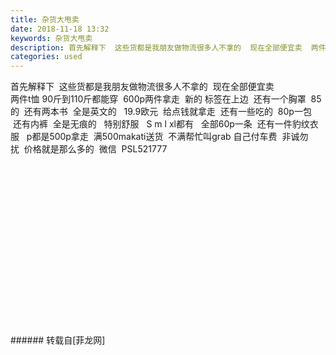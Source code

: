 ```yaml
---
title: 杂货大甩卖
date: 2018-11-18 13:32
keywords: 杂货大甩卖
description: 首先解释下  这些货都是我朋友做物流很多人不拿的  现在全部便宜卖  两件t恤 90斤到110斤都能穿  600p两件拿走  新的 标签在上边  还有一个胸罩  85的  还有两本书  全是英文的   19.9欧元  给点钱就拿走  还有一些吃的  80p一包   还有内裤  全是无痕的   特别舒服   S m l xl都有   全部60p一条  还有一件豹纹衣服   p都是500p拿走  满500makati送货  不满帮忙叫grab 自己付车费  非诚勿扰  价格就是那么多的  微信  PSL521777
categories: used
---
```

<td class="t_f" id="postmessage_2302696">

首先解释下  这些货都是我朋友做物流很多人不拿的  现在全部便宜卖  <br/>
两件t恤 90斤到110斤都能穿  600p两件拿走  新的 标签在上边  还有一个胸罩  85的  还有两本书  全是英文的   19.9欧元  给点钱就拿走  还有一些吃的  80p一包   还有内裤  全是无痕的   特别舒服   S m l xl都有   全部60p一条  还有一件豹纹衣服   p都是500p拿走  满500makati送货  不满帮忙叫grab 自己付车费  非诚勿扰  价格就是那么多的  微信  PSL521777<br/>
<img alt="" border="0" class="zoom" data-cf-modified-9ad10da8e057769f2587c1f9-="" file="http://www.flw.ph/data/appbyme/upload/image/201811/18/CLwoQ00r8vb9.jpg" id="aimg_b86v3" lazyloadthumb="1" onclick="" onmouseover="" src="http://www.flw.ph/data/appbyme/upload/image/201811/18/CLwoQ00r8vb9.jpg"/><br/>
<br/>
<img alt="" border="0" class="zoom" data-cf-modified-9ad10da8e057769f2587c1f9-="" file="http://www.flw.ph/data/appbyme/upload/image/201811/18/bahCjlIbkPSW.jpg" id="aimg_tmamJ" lazyloadthumb="1" onclick="" onmouseover="" src="http://www.flw.ph/data/appbyme/upload/image/201811/18/bahCjlIbkPSW.jpg"/><br/>
<br/>
<img alt="" border="0" class="zoom" data-cf-modified-9ad10da8e057769f2587c1f9-="" file="http://www.flw.ph/data/appbyme/upload/image/201811/18/pNtrVbBqhWaY.jpg" id="aimg_dJeJj" lazyloadthumb="1" onclick="" onmouseover="" src="http://www.flw.ph/data/appbyme/upload/image/201811/18/pNtrVbBqhWaY.jpg"/><br/>
<br/>
<img alt="" border="0" class="zoom" data-cf-modified-9ad10da8e057769f2587c1f9-="" file="http://www.flw.ph/data/appbyme/upload/image/201811/18/Rm39Hm7fmdpW.jpg" id="aimg_zSlsL" lazyloadthumb="1" onclick="" onmouseover="" src="http://www.flw.ph/data/appbyme/upload/image/201811/18/Rm39Hm7fmdpW.jpg"/><br/>
<br/>
<img alt="" border="0" class="zoom" data-cf-modified-9ad10da8e057769f2587c1f9-="" file="http://www.flw.ph/data/appbyme/upload/image/201811/18/UCSW1KzX2mla.jpg" id="aimg_LSh8X" lazyloadthumb="1" onclick="" onmouseover="" src="http://www.flw.ph/data/appbyme/upload/image/201811/18/UCSW1KzX2mla.jpg"/><br/>
<br/>
<img alt="" border="0" class="zoom" data-cf-modified-9ad10da8e057769f2587c1f9-="" file="http://www.flw.ph/data/appbyme/upload/image/201811/18/PKZIAOpDKOz1.jpg" id="aimg_WNMnU" lazyloadthumb="1" onclick="" onmouseover="" src="http://www.flw.ph/data/appbyme/upload/image/201811/18/PKZIAOpDKOz1.jpg"/><br/>
<br/>
<img alt="" border="0" class="zoom" data-cf-modified-9ad10da8e057769f2587c1f9-="" file="http://www.flw.ph/data/appbyme/upload/image/201811/18/CTSCc3lW8pZm.jpg" id="aimg_QJcPV" lazyloadthumb="1" onclick="" onmouseover="" src="http://www.flw.ph/data/appbyme/upload/image/201811/18/CTSCc3lW8pZm.jpg"/><br/>
<br/>
<img alt="" border="0" class="zoom" data-cf-modified-9ad10da8e057769f2587c1f9-="" file="http://www.flw.ph/data/appbyme/upload/image/201811/18/LnuK7SwnBaoG.jpg" id="aimg_u5LRG" lazyloadthumb="1" onclick="" onmouseover="" src="http://www.flw.ph/data/appbyme/upload/image/201811/18/LnuK7SwnBaoG.jpg"/><br/>
<br/>
<img alt="" border="0" class="zoom" data-cf-modified-9ad10da8e057769f2587c1f9-="" file="http://www.flw.ph/data/appbyme/upload/image/201811/18/5bfPjwPE4ggU.jpg" id="aimg_ONan2" lazyloadthumb="1" onclick="" onmouseover="" src="http://www.flw.ph/data/appbyme/upload/image/201811/18/5bfPjwPE4ggU.jpg"/><br/>
<br/>
<img alt="" border="0" class="zoom" data-cf-modified-9ad10da8e057769f2587c1f9-="" file="http://www.flw.ph/data/appbyme/upload/image/201811/18/fhoR5bZWdIwx.jpg" id="aimg_E1PVM" lazyloadthumb="1" onclick="" onmouseover="" src="http://www.flw.ph/data/appbyme/upload/image/201811/18/fhoR5bZWdIwx.jpg"/><br/>
<br/>
<img alt="" border="0" class="zoom" data-cf-modified-9ad10da8e057769f2587c1f9-="" file="http://www.flw.ph/data/appbyme/upload/image/201811/18/YoxRVFTWL2i6.jpg" id="aimg_cnVGG" lazyloadthumb="1" onclick="" onmouseover="" src="http://www.flw.ph/data/appbyme/upload/image/201811/18/YoxRVFTWL2i6.jpg"/><br/>
<br/>
<img alt="" border="0" class="zoom" data-cf-modified-9ad10da8e057769f2587c1f9-="" file="http://www.flw.ph/data/appbyme/upload/image/201811/18/Vk35iK6XkRtJ.jpg" id="aimg_nj31d" lazyloadthumb="1" onclick="" onmouseover="" src="http://www.flw.ph/data/appbyme/upload/image/201811/18/Vk35iK6XkRtJ.jpg"/><br/>
<br/>
<img alt="" border="0" class="zoom" data-cf-modified-9ad10da8e057769f2587c1f9-="" file="http://www.flw.ph/data/appbyme/upload/image/201811/18/ylUXH5st8d1I.jpg" id="aimg_yiOVp" lazyloadthumb="1" onclick="" onmouseover="" src="http://www.flw.ph/data/appbyme/upload/image/201811/18/ylUXH5st8d1I.jpg"/><br/>
<br/>
<img alt="" border="0" class="zoom" data-cf-modified-9ad10da8e057769f2587c1f9-="" file="http://www.flw.ph/data/appbyme/upload/image/201811/18/pXt3MpN6MxXw.jpg" id="aimg_kaI5e" lazyloadthumb="1" onclick="" onmouseover="" src="http://www.flw.ph/data/appbyme/upload/image/201811/18/pXt3MpN6MxXw.jpg"/><br/>
<br/>
<img alt="" border="0" class="zoom" data-cf-modified-9ad10da8e057769f2587c1f9-="" file="http://www.flw.ph/data/appbyme/upload/image/201811/18/1MAkMHHLFvls.jpg" id="aimg_yC3Qn" lazyloadthumb="1" onclick="" onmouseover="" src="http://www.flw.ph/data/appbyme/upload/image/201811/18/1MAkMHHLFvls.jpg"/><br/>
<br/>
<img alt="" border="0" class="zoom" data-cf-modified-9ad10da8e057769f2587c1f9-="" file="http://www.flw.ph/data/appbyme/upload/image/201811/18/2UqngGPRyOAr.jpg" id="aimg_zfOoo" lazyloadthumb="1" onclick="" onmouseover="" src="http://www.flw.ph/data/appbyme/upload/image/201811/18/2UqngGPRyOAr.jpg"/><br/>
<br/>
</td>
###### 转载自[菲龙网]